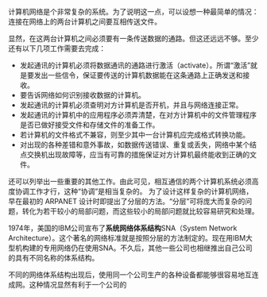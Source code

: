 计算机网络是个非常复杂的系统。为了说明这一点，可以设想一种最简单的情况：连接在网络上的两台计算机之间要互相传送文件。

显然，在这两台计算机之间必须要有一条传送数据的通路。但这还远远不够。至少还有以下几项工作需要去完成：

- 发起通讯的计算机必须将数据通讯的通路进行激活（activate）。所谓“激活”就是要发出一些信令，保证要传送的计算机数据能在这条通路上正确发送和接收。
- 要告诉网络如何识别接收数据的计算机。
- 发起通讯的计算机必须查明对方计算机是否开机，并且与网络连接正常。
- 发起通讯的计算机中的应用程序必须弄清楚，在对方计算机中的文件管理程序是否已做好接受文件和存储文件的准备工作。
- 若计算机的文件格式不兼容，则至少其中一台计算机应完成格式转换功能。
- 对出现的各种差错和意外事故，如数据传送错误、重复或丢失，网络中某个结点交换机出现故障等，应当有可靠的措施保证对方计算机最终能收到正确的文件。

还可以列举出一些重要的其他工作。由此可见，相互通信的两个计算机系统必须高度协调工作才行，这种“协调”是相当复杂的。
为了设计这样复杂的计算机网络，早在最初的 ARPANET 设计时即提出了分层的方法。“分层”可将庞大而复杂的问题，转化为若干较小的局部问题，而这些较小的局部问题就比较容易研究和处理。

1974年，美国的IBM公司宣布了**系统网络体系结构**SNA（System Network Architecture）。这个著名的网络标准就是按照分层的方法制定的。现在用IBM大型机构建的专用网络仍在使用SNA。不久后，其他一些公司也相继推出自己公司的具有不同名称的体系结构。

不同的网络体系结构出现后，使用同一个公司生产的各种设备都能够很容易地互连成网。这种情况显然有利于一个公司的

